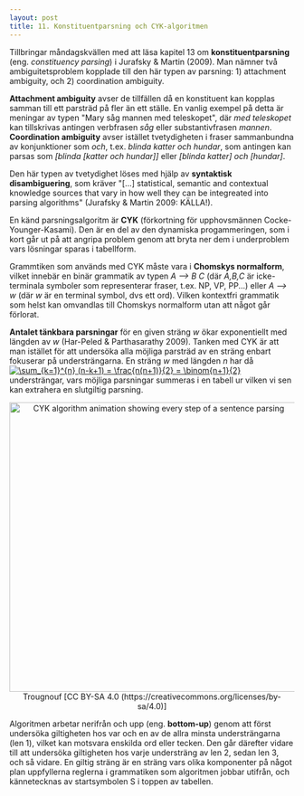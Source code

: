 ```yaml
---
layout: post
title: 11. Konstituentparsning och CYK-algoritmen
---
```


Tillbringar måndagskvällen med att läsa kapitel 13 om **konstituentparsning** (eng. *constituency parsing*) i Jurafsky & Martin (2009). Man nämner två ambiguitetsproblem kopplade till den här typen av parsning: 1) attachment ambiguity, och 2) coordination ambiguity. 

**Attachment ambiguity** avser de tillfällen då en konstituent kan kopplas samman till ett parsträd på fler än ett ställe. En vanlig exempel på detta är meningar av typen "Mary såg mannen med teleskopet", där *med teleskopet* kan tillskrivas antingen verbfrasen *såg* eller substantivfrasen *mannen*. **Coordination ambiguity** avser istället tvetydigheten i fraser sammanbundna av konjunktioner som *och*, t.ex. *blinda katter och hundar*, som antingen kan parsas som *[blinda [katter och hundar]]* eller *[blinda katter] och [hundar]*. 

Den här typen av tvetydighet löses med hjälp av **syntaktisk disambiguering**, som kräver "[...] statistical, semantic and contextual knowledge sources that vary in how well they can be integreated into parsing algorithms" (Jurafsky & Martin 2009: KÄLLA!). 

En känd parsningsalgoritm är **CYK** (förkortning för upphovsmännen Cocke-Younger-Kasami). Den är en del av den dynamiska progammeringen, som i kort går ut på att angripa problem genom att bryta ner dem i underproblem vars lösningar sparas i tabellform. 

Grammtiken som används med CYK måste vara i **Chomskys normalform**, vilket innebär en binär grammatik av typen *A --> B C* (där *A,B,C* är icke-terminala symboler som representerar fraser, t.ex. NP, VP, PP...) eller *A --> w* (där *w* är en terminal symbol, dvs ett ord). Vilken kontextfri grammatik som helst kan omvandlas till Chomskys normalform utan att något går förlorat. 

**Antalet tänkbara parsningar** för en given sträng *w* ökar exponentiellt med längden av *w* (Har-Peled & Parthasarathy 2009). Tanken med CYK är att man istället för att undersöka alla möjliga parsträd av en sträng enbart fokuserar på understrängarna. En sträng *w* med längden *n* har då <a href="https://www.codecogs.com/eqnedit.php?latex=\inline&space;\sum_{k=1}^{n}&space;(n-k&plus;1)&space;=&space;\frac{n(n&plus;1)}{2}&space;=&space;\binom{n&plus;1}{2}" target="_blank"><img src="https://latex.codecogs.com/gif.latex?\inline&space;\sum_{k=1}^{n}&space;(n-k&plus;1)&space;=&space;\frac{n(n&plus;1)}{2}&space;=&space;\binom{n&plus;1}{2}" title="\sum_{k=1}^{n} (n-k+1) = \frac{n(n+1)}{2} = \binom{n+1}{2}" /></a> understrängar, vars möjliga parsningar summeras i en tabell ur vilken vi sen kan extrahera en slutgiltig parsning. 

<p align="center">
<a title="Trougnouf [CC BY-SA 4.0 (https://creativecommons.org/licenses/by-sa/4.0)], via Wikimedia Commons" href="https://commons.wikimedia.org/wiki/File:CYK_algorithm_animation_showing_every_step_of_a_sentence_parsing.gif"><img width="512" alt="CYK algorithm animation showing every step of a sentence parsing" src="https://upload.wikimedia.org/wikipedia/commons/thumb/f/f5/CYK_algorithm_animation_showing_every_step_of_a_sentence_parsing.gif/512px-CYK_algorithm_animation_showing_every_step_of_a_sentence_parsing.gif"></a><br>Trougnouf [CC BY-SA 4.0 (https://creativecommons.org/licenses/by-sa/4.0)]</p>

Algoritmen arbetar nerifrån och upp (eng. **bottom-up**) genom att först undersöka giltigheten hos var och en av de allra minsta understrängarna (len 1), vilket kan motsvara enskilda ord eller tecken. Den går därefter vidare till att undersöka giltigheten hos varje understräng av len 2, sedan len 3, och så vidare. En giltig sträng är en sträng vars olika komponenter på något plan uppfyllerna reglerna i grammatiken som algoritmen jobbar utifrån, och kännetecknas av startsymbolen S i toppen av tabellen.         
